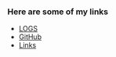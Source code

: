 ### Here are some of my links
* [LOGS](/TXT/mylog.txt)
* [GitHub](github.com/thorbert-anson-shi/)
* [Links](/links.md)
